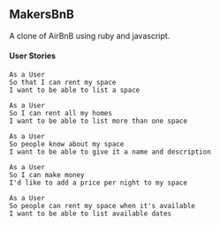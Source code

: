 ## MakersBnB ##

A clone of AirBnB using ruby and javascript.


#### User Stories ####
```
As a User
So that I can rent my space
I want to be able to list a space

As a User
So I can rent all my homes
I want to be able to list more than one space

As a User
So people know about my space
I want to be able to give it a name and description

As a User
So I can make money
I'd like to add a price per night to my space

As a User
So people can rent my space when it's available
I want to be able to list available dates

```
